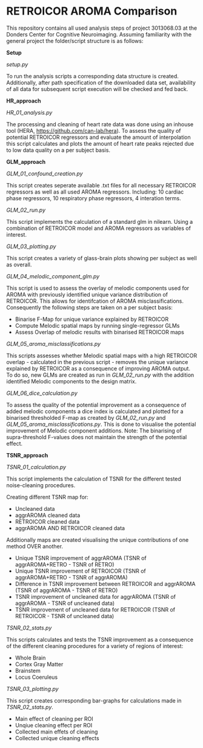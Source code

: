 # RETROICOR AROMA Comparison

This repository contains all used analysis steps of project 3013068.03 at the Donders Center for Cognitive Neuroimaging.
Assuming familiarity with the general project the folder/script structure is as follows:

**Setup**

*setup.py*

To run the analysis scripts a corresponding data structure is created. Additionally, after path specification of the downloaded data set, 
availability of all data for subsequent script execution will be checked and fed back.

**HR_approach**

*HR_01_analysis.py*

The processing and cleaning of heart rate data was done using an inhouse tool (HERA, https://github.com/can-lab/hera).
To assess the quality of potential RETROICOR regressors and evaluate the amount of interpolation this script calculates and plots the amount of 
heart rate peaks rejected due to low data quality on a per subject basis.

**GLM_approach**

*GLM_01_confound_creation.py*

This script creates seperate available .txt files for all necessary RETROICOR regressors as well as all used AROMA regressors.
Including: 10 cardiac phase regressors, 10 respiratory phase regressors, 4 interation terms.
    
*GLM_02_run.py*

This script implements the calculation of a standard glm in nilearn. Using a combination of RETROICOR model and AROMA regressors
as variables of interest. 

*GLM_03_plotting.py*

This script creates a variety of glass-brain plots showing per subject as well as overall.

*GLM_04_melodic_component_glm.py*

This script is used to assess the overlay of melodic components used for AROMA with previously identified unique variance distribution of RETROICOR. This allows for identifcation of AROMA misclassifications. Consequently the following steps are taken on a per subject basis:
   * Binarise F-Map for unique variance explained by RETROICOR
   * Compute Melodic spatial maps by running single-regressor GLMs
   * Assess Overlap of melodic results with binarised RETROICOR maps
   
*GLM_05_aroma_misclassifications.py*

This scripts assesses whether Melodic spatial maps with a high RETROICOR overlap - calculated in the previous script -
removes the unique variance explained by RETROICOR as a consequence of improving AROMA output. To do so, new GLMs are created
as run in *GLM_02_run.py* with the addition identified Melodic components to the design matrix.

*GLM_06_dice_calculation.py*

To assess the quality of the potential improvement as a consequence of added melodic components a dice index is calculated and plotted
for a binarised thresholded F-map as created by *GLM_02_run.py* and *GLM_05_aroma_misclassifications.py*. This is done to visualise the potential improvement
of Melodic component additions. Note: The binarising of supra-threshold F-values does not maintain the strength of the potential effect.

**TSNR_approach**

*TSNR_01_calculation.py*

This script implements the calculation of TSNR for the different tested noise-cleaning procedures.

Creating different TSNR map for:
   * Uncleaned data
   * aggrAROMA cleaned data
   * RETROICOR cleaned data
   * aggrAROMA AND RETROICOR cleaned data

Additionally maps are created visualising the unique contributions of one method OVER another.
   * Unique TSNR improvement of aggrAROMA (TSNR of aggrAROMA+RETRO - TSNR of RETRO)
   * Unique TSNR improvement of RETROICOR (TSNR of aggrAROMA+RETRO - TSNR of aggrAROMA)
   * Difference in TSNR improvement between RETROICOR and aggrAROMA (TSNR of aggrAROMA - TSNR of RETRO)
   * TSNR improvement of uncleaned data for aggrAROMA (TSNR of aggrAROMA - TSNR of uncleaned data)
   * TSNR improvement of uncleaned data for RETROICOR (TSNR of RETROICOR - TSNR of uncleaned data)

*TSNR_02_stats.py*

This scripts calculates and tests the TSNR improvement as a consequence of the different cleaning procedures for a variety of regions of interest:
* Whole Brain
* Cortex Gray Matter
* Brainstem
* Locus Coeruleus

*TSNR_03_plotting.py*

This script creates corresponding bar-graphs for calculations made in *TSNR_02_stats.py*.
* Main effect of cleaning per ROI
* Unqiue cleaning effect per ROI
* Collected main effets of cleaning
* Collected unique cleaning effects

